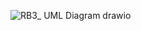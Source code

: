 ![RB3_ UML Diagram drawio](https://github.com/user-attachments/assets/b4f6934a-4ae4-461d-a0b6-357c58d4d483)
